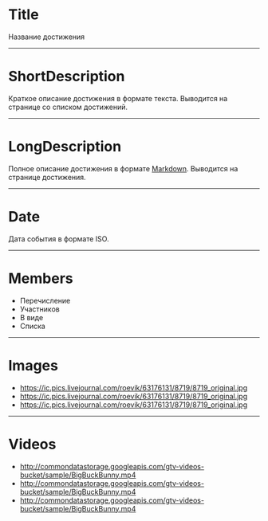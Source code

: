 # Title

Название достижения

---

# ShortDescription

Краткое описание достижения в формате текста. Выводится на странице со списком достижений.

---

# LongDescription

Полное описание достижения в формате [Markdown](https://docs.github.com/en/get-started/writing-on-github/getting-started-with-writing-and-formatting-on-github/basic-writing-and-formatting-syntax). Выводится на странице достижения.

---

# Date

Дата события в формате ISO.

---

# Members

- Перечисление
- Участников
- В виде
- Списка

---

# Images

- https://ic.pics.livejournal.com/roevik/63176131/8719/8719_original.jpg
- https://ic.pics.livejournal.com/roevik/63176131/8719/8719_original.jpg
- https://ic.pics.livejournal.com/roevik/63176131/8719/8719_original.jpg

---

# Videos

- http://commondatastorage.googleapis.com/gtv-videos-bucket/sample/BigBuckBunny.mp4
- http://commondatastorage.googleapis.com/gtv-videos-bucket/sample/BigBuckBunny.mp4
- http://commondatastorage.googleapis.com/gtv-videos-bucket/sample/BigBuckBunny.mp4

